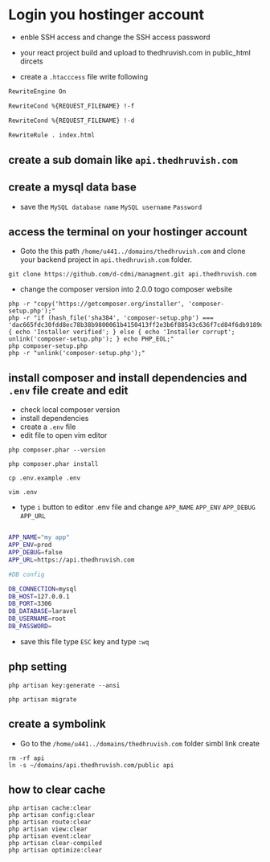 # Login you hostinger account

+ enble SSH access and change the SSH access password

+ your react project build and upload to thedhruvish.com in public_html dircets

+ create a ```.htacccess``` file write following
```bash
RewriteEngine On

RewriteCond %{REQUEST_FILENAME} !-f

RewriteCond %{REQUEST_FILENAME} !-d

RewriteRule . index.html
```
## create a sub domain like `api.thedhruvish.com`

## create a mysql data base
+ save the `MySQL database name` `MySQL username` `Password`



## access the terminal on your hostinger account



+ Goto the this path `/home/u441../domains/thedhruvish.com` and clone your backend project in `api.thedhruvish.com` folder.

```
git clone https://github.com/d-cdmi/managment.git api.thedhruvish.com
```
+ change the composer version into 2.0.0 togo composer website

```
php -r "copy('https://getcomposer.org/installer', 'composer-setup.php');"
php -r "if (hash_file('sha384', 'composer-setup.php') === 'dac665fdc30fdd8ec78b38b9800061b4150413ff2e3b6f88543c636f7cd84f6db9189d43a81e5503cda447da73c7e5b6') { echo 'Installer verified'; } else { echo 'Installer corrupt'; unlink('composer-setup.php'); } echo PHP_EOL;"
php composer-setup.php
php -r "unlink('composer-setup.php');"
```
## install composer and install dependencies and `.env` file create and edit
+ check local composer version
+ install dependencies 
+ create a `.env` file
+ edit file to open vim editor 

```
php composer.phar --version

php composer.phar install

cp .env.example .env

vim .env
```

+ type `i` button to editor .env file and change `APP_NAME` `APP_ENV` `APP_DEBUG` `APP_URL`

```bash 

APP_NAME="my app"
APP_ENV=prod
APP_DEBUG=false
APP_URL=https://api.thedhruvish.com

#DB config

DB_CONNECTION=mysql
DB_HOST=127.0.0.1
DB_PORT=3306
DB_DATABASE=laravel
DB_USERNAME=root
DB_PASSWORD=

```
+ save this file type `ESC` key and type  `:wq`

## php setting

```
php artisan key:generate --ansi

php artisan migrate
```

## create a symbolink
+ Go to the `/home/u441../domains/thedhruvish.com` folder simbl link create 
```
rm -rf api
ln -s ~/domains/api.thedhruvish.com/public api
```


## how to clear cache
```
php artisan cache:clear
php artisan config:clear
php artisan route:clear
php artisan view:clear
php artisan event:clear
php artisan clear-compiled
php artisan optimize:clear

```